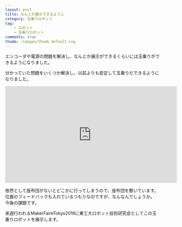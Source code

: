 ```yaml
---
layout: post
title: なんとか展示できるように
category: 玉乗りロボット
tag:
    - ロボット
    - 玉乗りロボット
comments: true
thumb: /images/thumb_default.svg
---
```

エンコーダや電源の問題を解決し、なんとか展示ができるくらいには玉乗りができるようになりました。


分かっていた問題をいくつか解決し、以前よりも安定して玉乗りだできるようになりました。

<iframe width="560" height="315" src="https://www.youtube.com/embed/pM8yVMNuuPA" frameborder="0" allowfullscreen></iframe>

依然として座布団がないとどこかに行ってしまうので、座布団を敷いています。
位置のフィードバックも入れているつもりなのですが、なんなんでしょうか。
今後の課題です。

来週行われるMakerFaireTokyo2016に東工大ロボット技術研究会としてこの玉乗りロボットを展示します。
